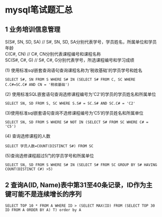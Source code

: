 # mysql笔试题汇总

## 1 业务培训信息管理

S(S#, SN, SD, SA)  // S#, SN, SD, SA分别代表学号，学员姓名，所属单位和学员年龄  
C(C#, CN)  // C#, CN分别代表课程编号和课程名称  
SC(S#, C#, G)  // S#, C#, G分别代表学号，所选课程编号和学习成绩  

 (1) 使用标准sql嵌套查询语句查询课程名称为‘税收基础’的学员学号和姓名

```mysql
SELECT S#, SN FROM S WHERE S# IN (SELECT S# FROM C, SC WHERE C.C#=SC.C# AND CN = '税收基础')
```

(2) 使用标准SQL嵌套语句查询选修课程编号为'C2'的学员的学员姓名和所属单位

```mysql
SELECT SN, SD FROM S, SC WHERE S.S# = SC.S# AND SC.C# = 'C2'
```

(3)使用标准sql嵌套语句查询不选修课程编号为‘C5’的学员姓名和所属单位

```mysql
SELECT SN, SD FROM S WHERE S# NOT IN (SELECT S# FROM SC WHERE C# = 'C5')
```

(4) 查询选修课程的人数

```mysql
SELECT 学员人数=COUNT(DISTINCT S#) FROM SC
```

(5)查询选修课程超过5门的学员学号和所属单位

```mysql
SELECT SN, SD FROM S WHERE S# IN (SELECT S# FROM SC GROUP BY S# HAVING COUNT(DISTINCT C#) >5)
```

## 2 查询A(ID, Name)表中第31至40条记录，ID作为主键可能不是连续增长的序列

```mysql
SELECT TOP 10 * FROM A WHERE ID > (SELECT MAX(ID) FROM (SELECT TOP 30 ID FROM A ORDER BY A) T) order by A
```

